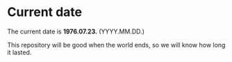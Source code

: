 # Current date

The current date is **1976.07.23.** (YYYY.MM.DD.)

This repository will be good when the world ends, so we will know how long it lasted.